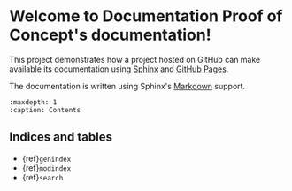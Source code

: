 # Welcome to Documentation Proof of Concept's documentation!

This project demonstrates how a project hosted on GitHub can make
available its documentation using
[Sphinx](https://www.sphinx-doc.org/en/master/index.html) and
[GitHub Pages](https://docs.github.com/en/pages).

The documentation is written using Sphinx's
[Markdown](https://myst-parser.readthedocs.io/en/latest/index.html)
support.

```{toctree}
:maxdepth: 1
:caption: Contents
```

## Indices and tables

* {ref}`genindex`
* {ref}`modindex`
* {ref}`search`
